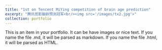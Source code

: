 ```yaml
---
title: "1st on Tencent MiYing competition of brain age prediction"
excerpt: "腾讯觅影脑龄预测冠军<br/><img src='/images/tx2.jpg'>"
collection: portfolio
---
```


This is an item in your portfolio. It can be have images or nice text. If you name the file .md, it will be parsed as markdown. If you name the file .html, it will be parsed as HTML. 
